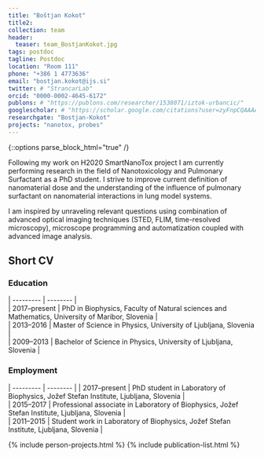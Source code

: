 ```yaml
---
title: "Boštjan Kokot"
title2: 
collection: team
header:
  teaser: team_BostjanKokot.jpg
tags: postdoc
tagline: Postdoc
location: "Room 111"
phone: "+386 1 4773636"
email: "bostjan.kokot@ijs.si"
twitter: # "StrancarLab"
orcid: "0000-0002-4645-6172"
publons: # "https://publons.com/researcher/1538071/iztok-urbancic/"
googlescholar: # "https://scholar.google.com/citations?user=zyFnpCQAAAAJ"
researchgate: "Bostjan-Kokot"
projects: "nanotox, probes"
---
```


{::options parse_block_html="true" /}

Following my work on H2020 SmartNanoTox project I am currently performing research in the field of Nanotoxicology and Pulmonary Surfactant as a PhD student. I strive to improve current definition of nanomaterial dose and the understanding of the influence of pulmonary surfactant on nanomaterial interactions in lung model systems.

I am inspired by unraveling relevant questions using combination of advanced optical imaging techniques (STED, FLIM, time-resolved microscopy), microscope programming and automatization coupled with advanced image analysis.


Short CV
---------

<h3>Education</h3> 

| --------- | -------- |  
| 2017–present | PhD in Biophysics, Faculty of Natural sciences and Mathematics, University of Maribor, Slovenia |  
| 2013–2016 | Master of Science in Physics, University of Ljubljana, Slovenia |  
| 2009–2013 | Bachelor of Science in Physics, University of Ljubljana, Slovenia | 

<h3>Employment</h3>  

| --------- | -------- | 
| 2017–present  | PhD student in Laboratory of Biophysics, Jožef Stefan Institute, Ljubljana, Slovenia |  
| 2015–2017 | Professional associate in Laboratory of Biophysics, Jožef Stefan Institute, Ljubljana, Slovenia |  
| 2011–2015 | Student work in Laboratory of Biophysics, Jožef Stefan Institute, Ljubljana, Slovenia |  

{% include person-projects.html %}
{% include publication-list.html %}
